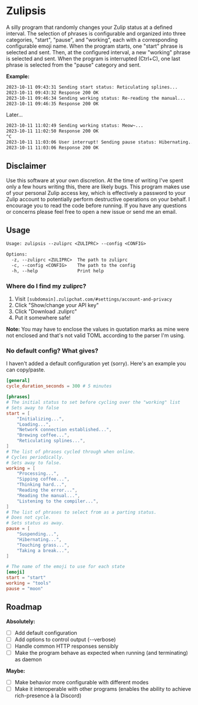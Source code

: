 # Zulipsis

A silly program that randomly changes your Zulip status at a defined interval. The selection of phrases is configurable and organized into three categories, "start", "pause", and "working", each with a corresponding configurable emoji name. When the program starts, one "start" phrase is selected and sent. Then, at the configured interval, a new "working" phrase is selected and sent. When the program is interrupted (Ctrl+C), one last phrase is selected from the "pause" category and sent.

**Example:**

``` txt
2023-10-11 09:43:31 Sending start status: Reticulating splines...
2023-10-11 09:43:32 Response 200 OK
2023-10-11 09:46:34 Sending working status: Re-reading the manual...
2023-10-11 09:46:35 Response 200 OK
```
Later...
``` txt
2023-10-11 11:02:49 Sending working status: Meow~...
2023-10-11 11:02:50 Response 200 OK
^C
2023-10-11 11:03:06 User interrupt! Sending pause status: Hibernating...
2023-10-11 11:03:06 Response 200 OK
```

## Disclaimer
Use this software at your own discretion. At the time of writing I've spent only a few hours writing this, there are likely bugs. This program makes use of your personal Zulip access key, which is effectively a password to your Zulip account to potentially perform destructive operations on your behalf. I encourage you to read the code before running. If you have any questions or concerns please feel free to open a new issue or send me an email.

## Usage

``` txt
Usage: zulipsis --zuliprc <ZULIPRC> --config <CONFIG>

Options:
  -z, --zuliprc <ZULIPRC>  The path to zuliprc
  -c, --config <CONFIG>    The path to the config
  -h, --help               Print help
```

### Where do I find my zuliprc?

1. Visit `[subdomain].zulipchat.com/#settings/account-and-privacy` 
2. Click "Show/change your API key"
3. Click "Download .zuliprc"
4. Put it somewhere safe!

**Note:** You may have to enclose the values in quotation marks as mine were not enclosed and that's not valid TOML according to the parser I'm using.

### No default config? What gives?

I haven't added a default configuration yet (sorry). Here's an example you can copy/paste.

``` toml
[general]
cycle_duration_seconds = 300 # 5 minutes

[phrases]
# The initial status to set before cycling over the "working" list
# Sets away to false
start = [
	"Initializing...",
	"Loading...",
	"Network connection established...",
	"Brewing coffee...",
	"Reticulating splines...",
]
# The list of phrases cycled through when online.
# Cycles periodically.
# Sets away to false.
working = [
	"Processing...",
	"Sipping coffee...",
	"Thinking hard...",
	"Reading the error...",
	"Reading the manual...",
    "Listening to the compiler...",
]
# The list of phrases to select from as a parting status.
# Does not cycle.
# Sets status as away.
pause = [
	"Suspending...",
	"Hibernating...",
	"Touching grass...",
	"Taking a break...",
]

# The name of the emoji to use for each state
[emoji]
start = "start"
working = "tools"
pause = "moon"
```

## Roadmap

**Absolutely:**

- [ ] Add default configuration
- [ ] Add options to control output (--verbose)
- [ ] Handle common HTTP responses sensibly
- [ ] Make the program behave as expected when running (and terminating) as daemon

**Maybe:**

- [ ] Make behavior more configurable with different modes
- [ ] Make it interoperable with other programs (enables the ability to achieve rich-presence à la Discord)
